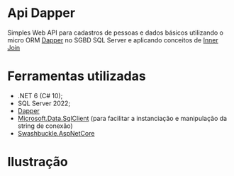 # Api Dapper
Simples Web API para cadastros de pessoas e dados básicos utilizando o micro ORM [Dapper](https://www.learndapper.com/) no SGBD SQL Server e aplicando conceitos de [Inner Join](https://www.w3schools.com/sql/sql_join_inner.asp)

# Ferramentas utilizadas
- .NET 6 (C# 10);
- SQL Server 2022;
- [Dapper](https://www.nuget.org/packages/Dapper)
- [Microsoft.Data.SqlClient](https://www.nuget.org/packages/Microsoft.Data.SqlClient/5.1.0-preview2.22314.2) (para facilitar a instanciação e manipulação da string de conexão)
- [Swashbuckle.AspNetCore](https://www.nuget.org/packages/Swashbuckle.AspNetCore)

# Ilustração
